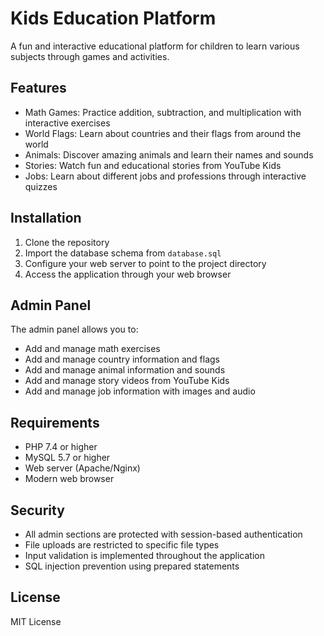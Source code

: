 # Kids Education Platform

A fun and interactive educational platform for children to learn various subjects through games and activities.

## Features

- Math Games: Practice addition, subtraction, and multiplication with interactive exercises
- World Flags: Learn about countries and their flags from around the world
- Animals: Discover amazing animals and learn their names and sounds
- Stories: Watch fun and educational stories from YouTube Kids
- Jobs: Learn about different jobs and professions through interactive quizzes

## Installation

1. Clone the repository
2. Import the database schema from `database.sql`
3. Configure your web server to point to the project directory
4. Access the application through your web browser

## Admin Panel

The admin panel allows you to:
- Add and manage math exercises
- Add and manage country information and flags
- Add and manage animal information and sounds
- Add and manage story videos from YouTube Kids
- Add and manage job information with images and audio

## Requirements

- PHP 7.4 or higher
- MySQL 5.7 or higher
- Web server (Apache/Nginx)
- Modern web browser

## Security

- All admin sections are protected with session-based authentication
- File uploads are restricted to specific file types
- Input validation is implemented throughout the application
- SQL injection prevention using prepared statements

## License

MIT License 